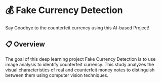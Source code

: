 # :moneybag: Fake Currency Detection

Say Goodbye to the counterfeit currency using this AI-based Project!

## :clipboard: Overview 

The goal of this deep learning project Fake Currency Detection is to use image analysis to identify counterfeit currency. This study analyzes the visual characteristics of real and counterfeit money notes to distinguish between them using computer vision techniques.


